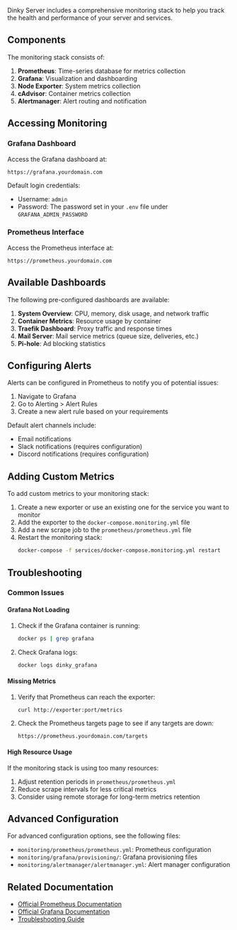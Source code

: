 Dinky Server includes a comprehensive monitoring stack to help you track the health and performance of your server and services.

## Components

The monitoring stack consists of:

1. **Prometheus**: Time-series database for metrics collection
2. **Grafana**: Visualization and dashboarding
3. **Node Exporter**: System metrics collection
4. **cAdvisor**: Container metrics collection
5. **Alertmanager**: Alert routing and notification

## Accessing Monitoring

### Grafana Dashboard

Access the Grafana dashboard at:

```
https://grafana.yourdomain.com
```

Default login credentials:
- Username: `admin`
- Password: The password set in your `.env` file under `GRAFANA_ADMIN_PASSWORD`

### Prometheus Interface

Access the Prometheus interface at:

```
https://prometheus.yourdomain.com
```

## Available Dashboards

The following pre-configured dashboards are available:

1. **System Overview**: CPU, memory, disk usage, and network traffic
2. **Container Metrics**: Resource usage by container
3. **Traefik Dashboard**: Proxy traffic and response times
4. **Mail Server**: Mail service metrics (queue size, deliveries, etc.)
5. **Pi-hole**: Ad blocking statistics

## Configuring Alerts

Alerts can be configured in Prometheus to notify you of potential issues:

1. Navigate to Grafana
2. Go to Alerting > Alert Rules
3. Create a new alert rule based on your requirements

Default alert channels include:
- Email notifications
- Slack notifications (requires configuration)
- Discord notifications (requires configuration)

## Adding Custom Metrics

To add custom metrics to your monitoring stack:

1. Create a new exporter or use an existing one for the service you want to monitor
2. Add the exporter to the `docker-compose.monitoring.yml` file
3. Add a new scrape job to the `prometheus/prometheus.yml` file
4. Restart the monitoring stack:
   ```bash
   docker-compose -f services/docker-compose.monitoring.yml restart
   ```

## Troubleshooting

### Common Issues

#### Grafana Not Loading

1. Check if the Grafana container is running:
   ```bash
   docker ps | grep grafana
   ```
2. Check Grafana logs:
   ```bash
   docker logs dinky_grafana
   ```

#### Missing Metrics

1. Verify that Prometheus can reach the exporter:
   ```bash
   curl http://exporter:port/metrics
   ```
2. Check the Prometheus targets page to see if any targets are down:
   ```
   https://prometheus.yourdomain.com/targets
   ```

#### High Resource Usage

If the monitoring stack is using too many resources:

1. Adjust retention periods in `prometheus/prometheus.yml`
2. Reduce scrape intervals for less critical metrics
3. Consider using remote storage for long-term metrics retention

## Advanced Configuration

For advanced configuration options, see the following files:

- `monitoring/prometheus/prometheus.yml`: Prometheus configuration
- `monitoring/grafana/provisioning/`: Grafana provisioning files
- `monitoring/alertmanager/alertmanager.yml`: Alert manager configuration

## Related Documentation

- [Official Prometheus Documentation](https://prometheus.io/docs/introduction/overview/)
- [Official Grafana Documentation](https://grafana.com/docs/)
- [Troubleshooting Guide](Troubleshooting#monitoring) 